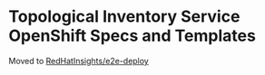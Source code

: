 # Topological Inventory Service OpenShift Specs and Templates

Moved to [RedHatInsights/e2e-deploy](https://github.com/RedHatInsights/e2e-deploy)
